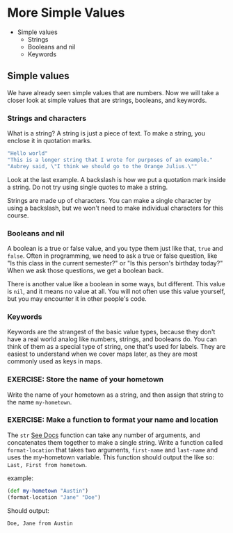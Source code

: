 More Simple Values
========================================

* Simple values
    - Strings
    - Booleans and nil
    - Keywords

## Simple values

We have already seen simple values that are numbers.  Now we will take a closer look at simple values that are strings, booleans, and keywords.

### Strings and characters

What is a string? A string is just a piece of text. To make a string, you enclose it in quotation marks.

```clj
"Hello world"
"This is a longer string that I wrote for purposes of an example."
"Aubrey said, \"I think we should go to the Orange Julius.\""
```

Look at the last example. A backslash is how we put a quotation mark inside a string. Do not try using single quotes to make a string.

Strings are made up of characters. You can make a single character by using a backslash, but we won't need to make individual characters for this course.

### Booleans and nil

A boolean is a true or false value, and you type them just like that, `true` and `false`. Often in programming, we need to ask a true or false question, like "Is this class in the current semester?" or "Is this person's birthday today?" When we ask those questions, we get a boolean back.

There is another value like a boolean in some ways, but different. This value is `nil`, and it means no value at all. You will not often use this value yourself, but you may encounter it in other people's code.

### Keywords

Keywords are the strangest of the basic value types, because they don't have a real world analog like numbers, strings, and booleans do. You can think of them as a special type of string, one that's used for labels. They are easiest to understand when we cover maps later, as they are most commonly used as keys in maps.

### EXERCISE: Store the name of your hometown

Write the name of your hometown as a string, and then assign that string to the name `my-hometown`.

### EXERCISE: Make a function to format your name and location

The `str` [See Docs](http://clojuredocs.org/clojure_core/clojure.core/str) function can take any number of arguments, and concatenates them together to make a single string. Write a function called `format-location` that takes two arguments, `first-name` and `last-name` and uses the my-hometown variable. This function should output the like so: `Last, First from hometown`. 

example:

```clj
(def my-hometown "Austin")
(format-location "Jane" "Doe")    
```

Should output:


```clj
Doe, Jane from Austin
```

